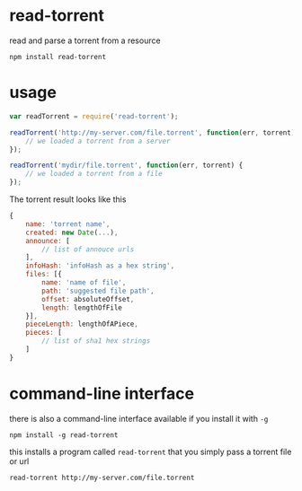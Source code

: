 # read-torrent

read and parse a torrent from a resource

	npm install read-torrent

# usage

``` js
var readTorrent = require('read-torrent');

readTorrent('http://my-server.com/file.torrent', function(err, torrent) {
	// we loaded a torrent from a server
});

readTorrent('mydir/file.torrent', function(err, torrent) {
	// we loaded a torrent from a file
});
```

The torrent result looks like this

``` js
{
	name: 'torrent name',
	created: new Date(...),
	announce: [
		// list of annouce urls
	],
	infoHash: 'infoHash as a hex string',
	files: [{
		name: 'name of file',
		path: 'suggested file path',
		offset: absoluteOffset,
		length: lengthOfFile
	}],
	pieceLength: lengthOfAPiece,
	pieces: [
		// list of sha1 hex strings
	]
}
```

# command-line interface

there is also a command-line interface available if you install it with `-g`

	npm install -g read-torrent

this installs a program called `read-torrent` that you simply pass a torrent file or url

	read-torrent http://my-server.com/file.torrent
